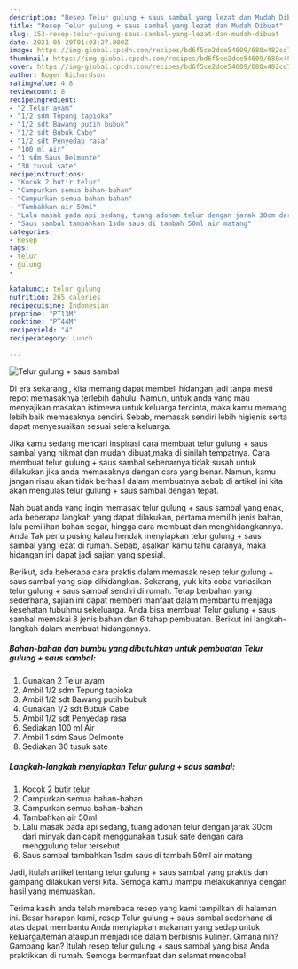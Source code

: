 ```yaml
---
description: "Resep Telur gulung + saus sambal yang lezat dan Mudah Dibuat"
title: "Resep Telur gulung + saus sambal yang lezat dan Mudah Dibuat"
slug: 153-resep-telur-gulung-saus-sambal-yang-lezat-dan-mudah-dibuat
date: 2021-05-29T01:03:27.000Z
image: https://img-global.cpcdn.com/recipes/bd6f5ce2dce54609/680x482cq70/telur-gulung-saus-sambal-foto-resep-utama.jpg
thumbnail: https://img-global.cpcdn.com/recipes/bd6f5ce2dce54609/680x482cq70/telur-gulung-saus-sambal-foto-resep-utama.jpg
cover: https://img-global.cpcdn.com/recipes/bd6f5ce2dce54609/680x482cq70/telur-gulung-saus-sambal-foto-resep-utama.jpg
author: Roger Richardson
ratingvalue: 4.8
reviewcount: 8
recipeingredient:
- "2 Telur ayam"
- "1/2 sdm Tepung tapioka"
- "1/2 sdt Bawang putih bubuk"
- "1/2 sdt Bubuk Cabe"
- "1/2 sdt Penyedap rasa"
- "100 ml Air"
- "1 sdm Saus Delmonte"
- "30 tusuk sate"
recipeinstructions:
- "Kocok 2 butir telur"
- "Campurkan semua bahan-bahan"
- "Campurkan semua bahan-bahan"
- "Tambahkan air 50ml"
- "Lalu masak pada api sedang, tuang adonan telur dengan jarak 30cm dari minyak dan capit menggunakan tusuk sate dengan cara menggulung telur tersebut"
- "Saus sambal tambahkan 1sdm saus di tambah 50ml air matang"
categories:
- Resep
tags:
- telur
- gulung
- 

katakunci: telur gulung  
nutrition: 265 calories
recipecuisine: Indonesian
preptime: "PT13M"
cooktime: "PT44M"
recipeyield: "4"
recipecategory: Lunch

---
```



![Telur gulung + saus sambal](https://img-global.cpcdn.com/recipes/bd6f5ce2dce54609/680x482cq70/telur-gulung-saus-sambal-foto-resep-utama.jpg)

Di era  sekarang , kita memang dapat membeli hidangan jadi tanpa mesti repot memasaknya terlebih dahulu. Namun, untuk anda yang mau menyajikan masakan istimewa untuk keluarga tercinta, maka kamu memang lebih baik memasaknya sendiri. Sebab, memasak sendiri lebih higienis serta dapat menyesuaikan sesuai selera keluarga.

Jika kamu sedang mencari inspirasi cara membuat telur gulung + saus sambal yang nikmat dan mudah dibuat,maka di sinilah tempatnya. Cara membuat telur gulung + saus sambal  sebenarnya tidak susah untuk dilakukan jika anda memasaknya dengan cara yang benar. Namun, kamu jangan risau akan tidak berhasil dalam membuatnya 
sebab di artikel ini kita akan mengulas telur gulung + saus sambal dengan tepat.  



Nah buat anda yang ingin memasak telur gulung + saus sambal yang enak, ada beberapa langkah yang dapat dilakukan, pertama memilih jenis bahan, lalu pemilihan bahan segar, hingga cara membuat dan menghidangkannya. Anda Tak perlu pusing kalau hendak menyiapkan telur gulung + saus sambal yang lezat di rumah. Sebab, asalkan kamu  tahu caranya, maka hidangan ini dapat jadi sajian yang spesial.

Berikut, ada beberapa cara praktis  dalam memasak resep telur gulung + saus sambal yang siap dihidangkan. Sekarang, yuk kita coba variasikan telur gulung + saus sambal sendiri di rumah. Tetap berbahan yang sederhana, sajian ini dapat memberi manfaat dalam membantu menjaga kesehatan tubuhmu sekeluarga. Anda bisa membuat Telur gulung + saus sambal memakai 8 jenis bahan dan 6 tahap pembuatan. Berikut ini langkah-langkah dalam membuat hidangannya.

<!--inarticleads1-->

##### Bahan-bahan dan bumbu yang dibutuhkan untuk pembuatan Telur gulung + saus sambal:

1. Gunakan 2 Telur ayam
1. Ambil 1/2 sdm Tepung tapioka
1. Ambil 1/2 sdt Bawang putih bubuk
1. Gunakan 1/2 sdt Bubuk Cabe
1. Ambil 1/2 sdt Penyedap rasa
1. Sediakan 100 ml Air
1. Ambil 1 sdm Saus Delmonte
1. Sediakan 30 tusuk sate




<!--inarticleads2-->

##### Langkah-langkah menyiapkan Telur gulung + saus sambal:

1. Kocok 2 butir telur
1. Campurkan semua bahan-bahan
1. Campurkan semua bahan-bahan
1. Tambahkan air 50ml
1. Lalu masak pada api sedang, tuang adonan telur dengan jarak 30cm dari minyak dan capit menggunakan tusuk sate dengan cara menggulung telur tersebut
1. Saus sambal tambahkan 1sdm saus di tambah 50ml air matang




Jadi, itulah artikel tentang  telur gulung + saus sambal  yang praktis dan gampang dilakukan versi kita. Semoga kamu mampu melakukannya dengan hasil yang memuaskan. 

Terima kasih anda telah membaca resep yang kami tampilkan di halaman ini. Besar harapan kami, resep  Telur gulung + saus sambal sederhana di atas dapat membantu Anda menyiapkan makanan yang sedap untuk keluarga/teman ataupun menjadi ide dalam berbisnis kuliner. Gimana nih? Gampang kan? Itulah resep telur gulung + saus sambal yang bisa Anda praktikkan di rumah. Semoga bermanfaat dan selamat mencoba!

